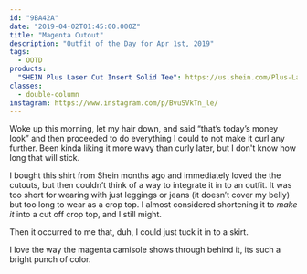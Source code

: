 ```yaml
---
id: "9BA42A"
date: "2019-04-02T01:45:00.000Z"
title: "Magenta Cutout"
description: "Outfit of the Day for Apr 1st, 2019"
tags:
  - OOTD
products:
  "SHEIN Plus Laser Cut Insert Solid Tee": https://us.shein.com/Plus-Laser-Cut-Insert-Solid-Tee-p-458596-cat-1890.html
classes:
  - double-column
instagram: https://www.instagram.com/p/BvuSVkTn_le/
---
```

Woke up this morning, let my hair down, and said “that’s today’s money look” and then proceeded to do everything I could to not make it curl any further. Been kinda liking it more wavy than curly later, but I don't know how long that will stick.

I bought this shirt from Shein months ago and immediately loved the the cutouts, but then couldn’t think of a way to integrate it in to an outfit. It was too short for wearing with just leggings or jeans (it doesn’t cover my belly) but too long to wear as a crop top. I almost considered shortening it to *make it* into a cut off crop top, and I still might.

Then it occurred to me that, duh, I could just tuck it in to a skirt.

I love the way the magenta camisole shows through behind it, its such a bright punch of color.
